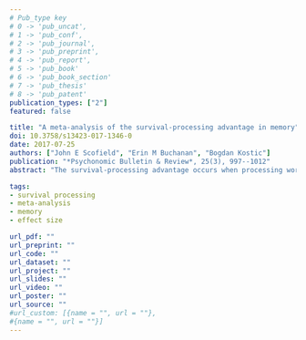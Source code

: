 ```yaml
---
# Pub_type key
# 0 -> 'pub_uncat',
# 1 -> 'pub_conf',
# 2 -> 'pub_journal',
# 3 -> 'pub_preprint',
# 4 -> 'pub_report',
# 5 -> 'pub_book'
# 6 -> 'pub_book_section'
# 7 -> 'pub_thesis'
# 8 -> 'pub_patent'
publication_types: ["2"]
featured: false

title: "A meta-analysis of the survival-processing advantage in memory"
doi: 10.3758/s13423-017-1346-0
date: 2017-07-25
authors: ["John E Scofield", "Erin M Buchanan", "Bogdan Kostic"]
publication: "*Psychonomic Bulletin & Review*, 25(3), 997--1012"
abstract: "The survival-processing advantage occurs when processing words for their survival value improves later performance on a memory test. Due to the interest in this topic, we conducted a meta-analysis to review the literature regarding the survival-processing advantage, in order to estimate a bias-corrected effect size. Traditional meta-analytic methods were used, as well as the test of excess significance, p-curve, p-uniform, trim and fill, PET PEESE, and selection models, to reevaluate previous effect sizes while controlling for forms of small-study effect sizes. The average effect sizes for survival processing ranged between eta of .06 and .09 for between-subjects experiments and .15 to .18 for within-subjects experiments, after correcting for potential bias and selective reporting. Overall, researchers can expect to find medium to large survival-processing effects, with selective reporting and bias-correcting techniques typically estimating lower effect sizes than traditional meta-analytic technques."

tags: 
- survival processing
- meta-analysis
- memory
- effect size

url_pdf: ""
url_preprint: ""
url_code: ""
url_dataset: ""
url_project: ""
url_slides: ""
url_video: ""
url_poster: ""
url_source: ""
#url_custom: [{name = "", url = ""},
#{name = "", url = ""}]
---
```



